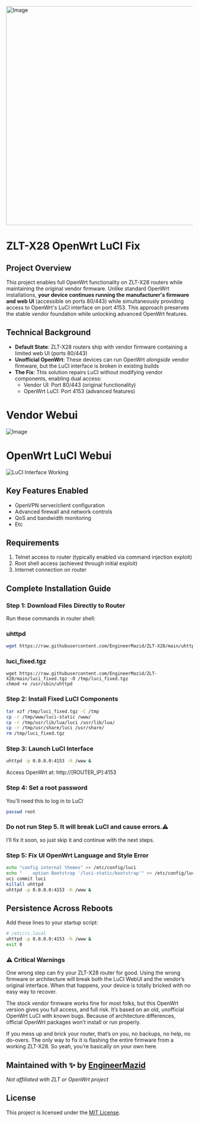 
<img width="2560" height="589" alt="Image" src="https://github.com/user-attachments/assets/8ff5cd4a-b4da-4031-80ca-97b5a8a79fdb" />

# ZLT-X28 OpenWrt LuCI Fix

## Project Overview
This project enables full OpenWrt functionality on ZLT-X28 routers while maintaining the original vendor firmware. Unlike standard OpenWrt installations, **your device continues running the manufacturer's firmware and web UI** (accessible on ports 80/443) while simultaneously providing access to OpenWrt's LuCI interface on port 4153. This approach preserves the stable vendor foundation while unlocking advanced OpenWrt features.

## Technical Background
- **Default State**: ZLT-X28 routers ship with vendor firmware containing a limited web UI (ports 80/443)
- **Unofficial OpenWrt**: These devices can run OpenWrt *alongside* vendor firmware, but the LuCI interface is broken in existing builds
- **The Fix**: This solution repairs LuCI without modifying vendor components, enabling dual access:
  - Vendor UI: Port 80/443 (original functionality)
  - OpenWrt LuCI: Port 4153 (advanced features)

# Vendor Webui
![Image](https://github.com/user-attachments/assets/30d24f56-7427-4be5-a1ff-5166e21217ee)

# OpenWrt LuCI Webui
![LuCI Interface Working](https://github.com/user-attachments/assets/976432d9-e9b8-4433-8ad7-e8e724d81912)


## Key Features Enabled
- OpenVPN server/client configuration
- Advanced firewall and network controls
- QoS and bandwidth monitoring
- Etc

## Requirements
1. Telnet access to router (typically enabled via command injection exploit)
2. Root shell access (achieved through initial exploit)
3. Internet connection on router

## Complete Installation Guide

### Step 1: Download Files Directly to Router
Run these commands in router shell:
### uhttpd
```bash
wget https://raw.githubusercontent.com/EngineerMazid/ZLT-X28/main/uhttpd -O /usr/sbin/uhttpd
```
### luci_fixed.tgz 
```
wget https://raw.githubusercontent.com/EngineerMazid/ZLT-X28/main/luci_fixed.tgz -O /tmp/luci_fixed.tgz
chmod +x /usr/sbin/uhttpd
```
### Step 2: Install Fixed LuCI Components
```bash
tar xzf /tmp/luci_fixed.tgz -C /tmp
cp -r /tmp/www/luci-static /www/
cp -r /tmp/usr/lib/lua/luci /usr/lib/lua/
cp -r /tmp/usr/share/luci /usr/share/
rm /tmp/luci_fixed.tgz
```

### Step 3: Launch LuCI Interface
```bash
uhttpd -p 0.0.0.0:4153 -h /www &
```
Access OpenWrt at: http://[ROUTER_IP]:4153

### Step 4: Set a root password
You'll need this to log in to LuCl
```bash
passwd root
```
### Do not run Step 5. It will break LuCI and cause errors.⚠️
I’ll fix it soon, so just skip it and continue with the next steps.

### Step 5: Fix UI OpenWrt Language and Style Error
```bash
echo "config internal themes" >> /etc/config/luci
echo "    option Bootstrap '/luci-static/bootstrap'" >> /etc/config/luci
uci commit luci
killall uhttpd
uhttpd -p 0.0.0.0:4153 -h /www &
```

## Persistence Across Reboots
Add these lines to your startup script:
```bash
# /etc/rc.local
uhttpd -p 0.0.0.0:4153 -h /www &
exit 0
```
### ⚠️ Critical Warnings
One wrong step can fry your ZLT-X28 router for good. Using the wrong firmware or architecture will break both the LuCI WebUI and the vendor’s original interface. When that happens, your device is totally bricked with no easy way to recover.

The stock vendor firmware works fine for most folks, but this OpenWrt version gives you full access, and full risk. It’s based on an old, unofficial OpenWrt LuCI with known bugs. Because of architecture differences, official OpenWrt packages won’t install or run properly.

If you mess up and brick your router, that’s on you, no backups, no help, no do-overs. The only way to fix it is flashing the entire firmware from a working ZLT-X28. So yeah, you’re basically on your own here.


## Maintained with ✨️ by [EngineerMazid](https://github.com/EngineerMazid)
*Not affiliated with ZLT or OpenWrt project*

## License
This project is licensed under the [MIT License](https://github.com/EngineerMazid/ZLT-X28/blob/main/LICENSE).
